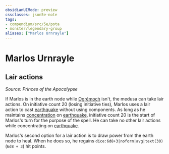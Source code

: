 ```yaml
---
obsidianUIMode: preview
cssclasses: json5e-note
tags:
- compendium/src/5e/pota
- monster/legendary-group
aliases: ["Marlos Urnrayle"]
---
```

# Marlos Urnrayle

## Lair actions
_Source: Princes of the Apocalypse_

If Marlos is in the earth node while [Ogrémoch](2-Mechanics/CLI/bestiary/npc/ogremoch-pota.md) isn't, the medusa can take lair actions. On initiative count 20 (losing initiative ties), Marlos uses a lair action to cast [earthquake](2-Mechanics/CLI/spells/earthquake.md) without using components. As long as he maintains [concentration](2-Mechanics/CLI/rules/conditions.md#Concentration) on [earthquake](2-Mechanics/CLI/spells/earthquake.md), initiative count 20 is the start of Marlos's turn for the purpose of the spell. He can take no other lair actions while concentrating on [earthquake](2-Mechanics/CLI/spells/earthquake.md).

Marlos's second option for a lair action is to draw power from the earth node to heal. When he does so, he regains `dice:6d8+3|noform|avg|text(30)` (`6d8 + 3`) hit points.